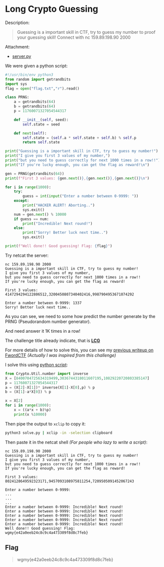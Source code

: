 # Long Crypto Guessing
Description:
> Guessing is a important skill in CTF, try to guess my number to proof your guessing skill! Connect with nc 159.89.198.90 2000

Attachment:
- [server.py](server.py)

We were given a python script:
```py
#!/usr/bin/env python3
from random import getrandbits
import sys
flag = open("flag.txt","r").read()

class PRNG:
	a = getrandbits(64)
	b = getrandbits(64)
	p = 11760071327054544317

	def __init__(self, seed):
		self.state = seed

	def next(self):
		self.state = (self.a * self.state + self.b) % self.p
		return self.state

print("Guessing is a important skill in CTF, try to guess my number!")
print("I give you first 3 values of my number,")
print("but you need to guess correctly for next 1000 times in a row!!")
print("If you're lucky enough, you can get the flag as reward!\n")

gen = PRNG(getrandbits(64))
print(f"First 3 values: {gen.next()},{gen.next()},{gen.next()}\n")

for i in range(1000):
	try:
		guess = int(input("Enter a number between 0-9999: "))
	except:
		print("HACKER ALERT! Aborting..")
		sys.exit()
	num = gen.next() % 10000
	if guess == num:
		print("Incredible! Next round!")
	else:
		print("Sorry! Better luck next time..")
		sys.exit()

print(f"Well done!! Good guessing! Flag: {flag}")
```
Try netcat the server:
```
nc 159.89.198.90 2000
Guessing is a important skill in CTF, try to guess my number!
I give you first 3 values of my number,
but you need to guess correctly for next 1000 times in a row!!
If you're lucky enough, you can get the flag as reward!

First 3 values: 4147294294122806512,3200450807340402416,9987904953671074292

Enter a number between 0-9999: 1337
Sorry! Better luck next time..
```
As you can see, we need to some how predict the number generate by the PRNG (Pseudorandom number generator).

And need answer it 1K times in a row!

The challenge title already indicate, that is **[LCG](https://en.wikipedia.org/wiki/Linear_congruential_generator)**

For more details of how to solve this, you can see my [previous writeup on FwordCTF](https://github.com/Hong5489/FwordCTF2020/tree/master/random) *(Actually I was inspired from this challenge)*

I solve this using [python script](solve.py):
```py
from Crypto.Util.number import inverse
X = [8400704725634319499,3036744318011607195,10829220720803385147]
p = 11760071327054544317
a = (X[2]-X[1])* inverse(X[1]-X[0],p) % p
b = (X[1]-a*X[0]) % p

x = X[2]
for i in range(1000):
	x = ((a*x + b)%p)
	print(x %10000)
```
Then pipe the output to `xclip` to copy it:
```bash
python3 solve.py | xclip -in -selection clipboard
```
Then paste it in the netcat shell *(For people who lazy to write a script)*:
```
nc 159.89.198.90 2000
Guessing is a important skill in CTF, try to guess my number!
I give you first 3 values of my number,
but you need to guess correctly for next 1000 times in a row!!
If you're lucky enough, you can get the flag as reward!

First 3 values: 8024128649592323171,9457093108975811254,7209505091452067243

Enter a number between 0-9999: 
...
...
...
Enter a number between 0-9999: Incredible! Next round!
Enter a number between 0-9999: Incredible! Next round!
Enter a number between 0-9999: Incredible! Next round!
Enter a number between 0-9999: Incredible! Next round!
Enter a number between 0-9999: Incredible! Next round!
Well done!! Good guessing! Flag: wgmy{e42a0eeb24c8c9c4a473309f8d8c7feb}
```
## Flag
> wgmy{e42a0eeb24c8c9c4a473309f8d8c7feb}